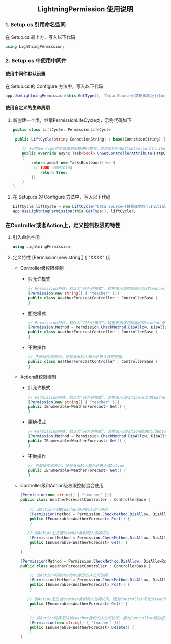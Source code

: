 <h2 align="center">LightningPermission 使用说明</h2>

### 1. Setup.cs 引用命名空间

在 Setup.cs 最上方，写入以下代码

```c#
using LightningPermission;
```



### 2. Setup.cs 中使用中间件

#### 使用中间件默认设置

在 Setup.cs 的 Configure 方法中，写入以下代码

```c#
app.UseLightningPermission(this.GetType(), "Data Source=[数据库地址];Initial Catalog=[数据库名];uid=[数据库用户名];pwd=[数据库密码];");
```

#### 使用自定义的生命周期

1. 新创建一个类，继承PermissionLifeCycle类，示例代码如下

   ```C#
   public class LiftCycle: PermissionLifeCycle
   {
   	public LiftCycle(string ConnctionString) : base(ConnctionString) { }
       
       // 利用Override对生命周期函数进行重写，这里仅对OnGetControllerAttribute进行重写，其他生命周期方法类似
       public override async Task<bool> OnGetControllerAttribute(HttpContext context, Permission permission, RequestDelegate next)
       {
           return await new Task<Boolean>(()=> {
           	// TODO Something
               return true;
           });
       }
   }
   ```

   

2. 在 Setup.cs 的 Configure 方法中，写入以下代码

   ```C#
   LiftCycle liftCycle = new LiftCycle("Data Source=[数据库地址];Initial Catalog=[数据库名];uid=[数据库用户名];pwd=[数据库密码];");
   app.UseLightningPermission(this.GetType(), liftCycle);
   ```

### 在Controller或者Action上，定义控制权限的特性

1. 引入命名空间

   ```C#
   using LightningPermission;
   ```

   

2. 定义特性 [Permission(new string[] { "XXXX" })]

   - Controller级权限控制
     - 只允许模式

       ```C#
       // Permission特性，默认为“只允许模式”，这里表示该控制器只允许teacher身份的人访问，其余的全部拒绝
       [Permission(new string[] { "teacher" })]
       public class WeatherForecastController : ControllerBase {
       }
       ```

     - 拒绝模式

       ```C#
       // Permission特性，默认为“只允许模式”，这里表示该控制器拒绝student身份的人访问，其余的全部允许（包括没有身份标识的人）
       [Permission(Method = Permission.CheckMethod.DisAllow, DisAllowRoles = new string[] { "student" })]
       public class WeatherForecastController : ControllerBase {
       }
       ```

     - 不做操作

       ```c#
       // 不做操作则表示，任意身份的人都允许进入该控制器
       public class WeatherForecastController : ControllerBase {
       }
       ```

       

   - Action级权限控制

     - 只允许模式

       ```C#
       // Permission特性，默认为“只允许模式”，这里表示该Action只允许teacher身份的人访问，其余的全部拒绝
       [Permission(new string[] { "teacher" })]
       public IEnumerable<WeatherForecast> Get() {
       }
       ```

     - 拒绝模式

       ```C#
       // Permission特性，默认为“只允许模式”，这里表示该Action拒绝student身份的人访问，其余的全部允许（包括没有身份标识的人）
       [Permission(Method = Permission.CheckMethod.DisAllow, DisAllowRoles = new string[] { "student" })]
       public IEnumerable<WeatherForecast> Get() {
       }
       ```

     - 不做操作

       ```c#
       // 不做操作则表示，任意身份的人都允许进入该Action
       public IEnumerable<WeatherForecast> Get() {
       }
       ```

     

   - Controller级和Action级权限控制混合使用

     ```C#
     [Permission(new string[] { "teacher" })]
     public class WeatherForecastController : ControllerBase {
         
         // 该Action可被teacher身份的人访问访问
         [Permission(Method = Permission.CheckMethod.DisAllow, DisAllowRoles = new string[] { "teacher" })]
         public IEnumerable<WeatherForecast> Post() {
         }
         
     	// 该Action无法被teacher身份的人访问访问
         [Permission(Method = Permission.CheckMethod.DisAllow, DisAllowRoles = new string[] { "teacher" })]
         public IEnumerable<WeatherForecast> Get() {
         }
     }
     ```

     

     ```C#
     [Permission(Method = Permission.CheckMethod.DisAllow, DisAllowRoles = new string[] { "teacher" })]
     public class WeatherForecastController : ControllerBase {
         
         // 该Action可被student身份的人访问访问
         [Permission(Method = Permission.CheckMethod.DisAllow, DisAllowRoles = new string[] { "student" })]
         public IEnumerable<WeatherForecast> Post() {
         }
         
     	// 该Action无法被teacher身份的人访问访问，因为Controller不允许teacher身份的人访问该Controller内的Action
         public IEnumerable<WeatherForecast> Get() {
         }
         
         // 该Action同样无法被teacher身份的人访问访问，因为Controller级的控制权限高于Action级
         [Permission(new string[] { "teacher" })]
         public IEnumerable<WeatherForecast> Delete() {
         }
     }
     ```